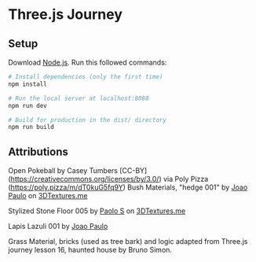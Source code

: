 # Three.js Journey

## Setup

Download [Node.js](https://nodejs.org/en/download/).
Run this followed commands:

```bash
# Install dependencies (only the first time)
npm install

# Run the local server at localhost:8080
npm run dev

# Build for production in the dist/ directory
npm run build
```

## Attributions

Open Pokeball by Casey Tumbers [CC-BY] (https://creativecommons.org/licenses/by/3.0/) via Poly Pizza (https://poly.pizza/m/dT0kuG5fq9Y)
Bush Materials, "hedge 001" by [Joao Paulo](https://3dtextures.me/2022/02/24/hedge-001/) on [3DTextures.me](https://3dtextures.me/)

Stylized Stone Floor 005 by [Paolo S](https://3dtextures.me/2022/05/21/stylized-stone-floor-005/) on [3DTextures.me](https://3dtextures.me)

Lapis Lazuli 001 by [Joao Paulo](https://3dtextures.me/2018/08/17/lapis-lazuli-001/)

Grass Material, bricks (used as tree bark) and logic adapted from Three.js journey lesson 16, haunted house by Bruno Simon.
